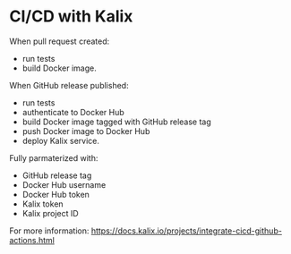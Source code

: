 # CI/CD with Kalix

When pull request created:

- run tests
- build Docker image.

When GitHub release published:

- run tests
- authenticate to Docker Hub
- build Docker image tagged with GitHub release tag
- push Docker image to Docker Hub
- deploy Kalix service.

Fully parmaterized with:

- GitHub release tag
- Docker Hub username
- Docker Hub token
- Kalix token
- Kalix project ID

For more information: https://docs.kalix.io/projects/integrate-cicd-github-actions.html
